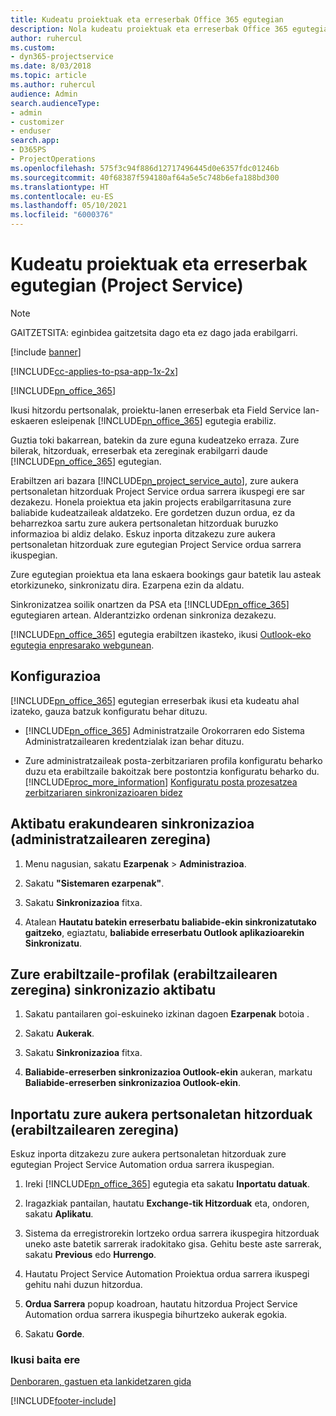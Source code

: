 ```yaml
---
title: Kudeatu proiektuak eta erreserbak Office 365 egutegian
description: Nola kudeatu proiektuak eta erreserbak Office 365 egutegian
author: ruhercul
ms.custom:
- dyn365-projectservice
ms.date: 8/03/2018
ms.topic: article
ms.author: ruhercul
audience: Admin
search.audienceType:
- admin
- customizer
- enduser
search.app:
- D365PS
- ProjectOperations
ms.openlocfilehash: 575f3c94f886d12717496445d0e6357fdc01246b
ms.sourcegitcommit: 40f68387f594180af64a5e5c748b6efa188bd300
ms.translationtype: HT
ms.contentlocale: eu-ES
ms.lasthandoff: 05/10/2021
ms.locfileid: "6000376"
---
```

# <a name="manage-projects-and-bookings-in-your-calendar-project-service"></a>Kudeatu proiektuak eta erreserbak egutegian (Project Service)

> [!Note]
> GAITZETSITA: eginbidea gaitzetsita dago eta ez dago jada erabilgarri.

[!include [banner](../includes/psa-now-project-operations.md)]

[!INCLUDE[cc-applies-to-psa-app-1x-2x](../includes/cc-applies-to-psa-app-1x-2x.md)]

[!INCLUDE[pn_office_365](../includes/pn-office-365.md)] 

Ikusi hitzordu pertsonalak, proiektu-lanen erreserbak eta Field Service lan-eskaeren esleipenak [!INCLUDE[pn_office_365](../includes/pn-office-365.md)] egutegia erabiliz.  
  
 Guztia toki bakarrean, batekin da zure eguna kudeatzeko erraza. Zure bilerak, hitzorduak, erreserbak eta zereginak erabilgarri daude [!INCLUDE[pn_office_365](../includes/pn-office-365.md)] egutegian.  
  
 Erabiltzen ari bazara [!INCLUDE[pn_project_service_auto](../includes/pn-project-service-auto.md)], zure aukera pertsonaletan hitzorduak Project Service ordua sarrera ikuspegi ere sar dezakezu. Honela proiektua eta jakin projects erabilgarritasuna zure baliabide kudeatzaileak aldatzeko. Ere gordetzen duzun ordua, ez da beharrezkoa sartu zure aukera pertsonaletan hitzorduak buruzko informazioa bi aldiz delako. Eskuz inporta ditzakezu zure aukera pertsonaletan hitzorduak zure egutegian Project Service ordua sarrera ikuspegian.  
  
 Zure egutegian proiektua eta lana eskaera bookings gaur batetik lau asteak etorkizuneko, sinkronizatu dira. Ezarpena ezin da aldatu.  
  
 Sinkronizatzea soilik onartzen da PSA eta [!INCLUDE[pn_office_365](../includes/pn-office-365.md)] egutegiaren artean. Alderantzizko ordenan sinkroniza dezakezu. 
  
 [!INCLUDE[pn_office_365](../includes/pn-office-365.md)] egutegia erabiltzen ikasteko, ikusi [Outlook-eko egutegia enpresarako webgunean](https://support.office.com/article/Calendar-in-Outlook-on-the-web-for-business-5219c457-d1fe-4c2f-9032-1a816b88e936).  
  
## <a name="setup"></a>Konfigurazioa  
 [!INCLUDE[pn_office_365](../includes/pn-office-365.md)] egutegian erreserbak ikusi eta kudeatu ahal izateko, gauza batzuk konfiguratu behar dituzu.  
  
- [!INCLUDE[pn_office_365](../includes/pn-office-365.md)] Administratzaile Orokorraren edo Sistema Administratzailearen kredentzialak izan behar dituzu.  
  
- Zure administratzaileak posta-zerbitzariaren profila konfiguratu beharko duzu eta erabiltzaile bakoitzak bere postontzia konfiguratu beharko du. [!INCLUDE[proc_more_information](../includes/proc-more-information.md)] [Konfiguratu posta prozesatzea zerbitzariaren sinkronizazioaren bidez](/dynamics365/customerengagement/on-premises/admin/set-up-server-side-synchronization-of-email-appointments-contacts-and-tasks)  
  
## <a name="turn-on-synchronization-for-your-organization-admin-task"></a>Aktibatu erakundearen sinkronizazioa (administratzailearen zeregina)  
  
1.  Menu nagusian, sakatu **Ezarpenak** > **Administrazioa**.  
  
2.  Sakatu **"Sistemaren ezarpenak"**.  
  
3.  Sakatu **Sinkronizazioa** fitxa.  
  
4.  Atalean **Hautatu batekin erreserbatu baliabide-ekin sinkronizatutako gaitzeko**, egiaztatu, **baliabide erreserbatu Outlook aplikazioarekin Sinkronizatu**.  
  
## <a name="turn-on-synchronization-for-your-user-profile-user-task"></a>Zure erabiltzaile-profilak (erabiltzailearen zeregina) sinkronizazio aktibatu  
  
1.  Sakatu pantailaren goi-eskuineko izkinan dagoen **Ezarpenak** botoia .  
  
2.  Sakatu **Aukerak**.  
  
3.  Sakatu **Sinkronizazioa** fitxa.  
  
4.  **Baliabide-erreserben sinkronizazioa Outlook-ekin** aukeran, markatu **Baliabide-erreserben sinkronizazioa Outlook-ekin**.  
  
## <a name="import-your-personal-appointments-user-task"></a>Inportatu zure aukera pertsonaletan hitzorduak (erabiltzailearen zeregina)  
 Eskuz inporta ditzakezu zure aukera pertsonaletan hitzorduak zure egutegian Project Service Automation ordua sarrera ikuspegian.  
  
1. Ireki [!INCLUDE[pn_office_365](../includes/pn-office-365.md)] egutegia eta sakatu **Inportatu datuak**.  
  
2. Iragazkiak pantailan, hautatu **Exchange-tik Hitzorduak** eta, ondoren, sakatu **Aplikatu**.  
  
3. Sistema da erregistrorekin lortzeko ordua sarrera ikuspegira hitzorduak uneko aste batetik sarrerak iradokitako gisa. Gehitu beste aste sarrerak, sakatu **Previous** edo **Hurrengo**.  
  
4. Hautatu Project Service Automation Proiektua ordua sarrera ikuspegi gehitu nahi duzun hitzordua.  
  
5. **Ordua Sarrera** popup koadroan, hautatu hitzordua Project Service Automation ordua sarrera ikuspegia bihurtzeko aukerak egokia.  
  
6. Sakatu **Gorde**.  
  
### <a name="see-also"></a>Ikusi baita ere  
 [Denboraren, gastuen eta lankidetzaren gida](../psa/time-expense-collaboration-guide.md)


[!INCLUDE[footer-include](../includes/footer-banner.md)]